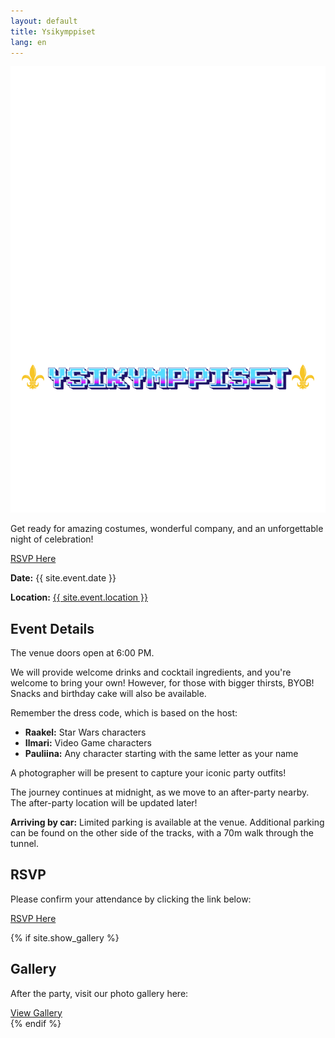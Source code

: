 ```yaml
---
layout: default
title: Ysikymppiset
lang: en
---
```


<div class="hero-bg"></div>  <!-- New hero background container -->
<div class="hero">
  <img src="/assets/YSIKYMPPISTEN MAINOS (2).png" alt="Birthday Party Title" class="party-title">
  <p>Get ready for amazing costumes, wonderful company, and an unforgettable night of celebration!</p>
  <a href="{{ site.rsvp_link }}" class="button">RSVP Here</a>
  <p><strong>Date:</strong> {{ site.event.date }}</p>
  <p><strong>Location:</strong> <a href="{{ site.event.location_url }}"> {{ site.event.location }}</a></p>
</div>

<div class="invitation">
  <h2>Event Details</h2>
  <p>The venue doors open at 6:00 PM.</p>
  <p>We will provide welcome drinks and cocktail ingredients, and you're welcome to bring your own! However, for those with bigger thirsts, BYOB! Snacks and birthday cake will also be available.</p>
  <p>Remember the dress code, which is based on the host:</p>
  <ul>
    <li><strong>Raakel:</strong> Star Wars characters</li>
    <li><strong>Ilmari:</strong> Video Game characters</li>
    <li><strong>Pauliina:</strong> Any character starting with the same letter as your name</li>
  </ul>
  <p>A photographer will be present to capture your iconic party outfits!</p>
  <p>The journey continues at midnight, as we move to an after-party nearby. The after-party location will be updated later!</p>
  <p><strong>Arriving by car:</strong> Limited parking is available at the venue. Additional parking can be found on the other side of the tracks, with a 70m walk through the tunnel.</p>
</div>

<div class="rsvp">
  <h2>RSVP</h2>
  <p>Please confirm your attendance by clicking the link below:</p>
  <a href="{{ site.rsvp_link }}" class="button">RSVP Here</a>
</div>

{% if site.show_gallery %}

<div class="gallery">
  <h2>Gallery</h2>
  <p>After the party, visit our photo gallery here:</p>
  <a href="{{ site.gallery_link }}" class="button">View Gallery</a>
</div>
{% endif %}
